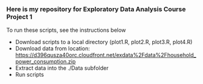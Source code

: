 ### Here is my repository for Exploratory Data Analysis Course Project 1
 
To run these scripts, see the instructions below
  * Download scripts to a local directory (plot1.R, plot2.R, plot3.R, plot4.R) 
  * Download data from location: https://d396qusza40orc.cloudfront.net/exdata%2Fdata%2Fhousehold_power_consumption.zip
  * Extract data into the ./Data subfolder
  * Run scripts
